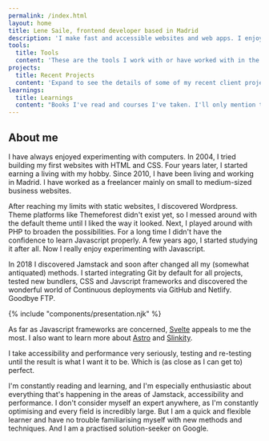 ```yaml
---
permalink: /index.html
layout: home
title: Lene Saile, frontend developer based in Madrid
description: 'I make fast and accessible websites and web apps. I enjoy building sites with vanilla Javascript and the possibilities of modern CSS. '
tools:
  title: Tools
  content: 'These are the tools I work with or have worked with in the past. Bold indicates higher preference/proficiency.'
projects:
  title: Recent Projects
  content: 'Expand to see the details of some of my recent client projects.'
learnings:
  title: Learnings
  content: "Books I've read and courses I've taken. I'll only mention those I appreciated and finished or plan to finish in the future. List incomplete."
---
```


## About me

I have always enjoyed experimenting with computers. In 2004, I tried building my first websites with HTML and CSS. Four years later, I started earning a living with my hobby. Since 2010, I have been living and working in Madrid. I have worked as a freelancer mainly on small to medium-sized business websites.

After reaching my limits with static websites, I discovered Wordpress. Theme platforms like Themeforest didn't exist yet, so I messed around with the default theme until I liked the way it looked. Next, I played around with PHP to broaden the possibilities. For a long time I didn't have the confidence to learn Javascript properly. A few years ago, I started studying it after all. Now I really enjoy experimenting with Javascript.

In 2018 I discovered Jamstack and soon after changed all my (somewhat antiquated) methods. I started integrating Git by default for all projects, tested new bundlers, CSS and Javscript frameworks and discovered the wonderful world of Continuous deployments via GitHub and Netlify. Goodbye FTP.

{% include "components/presentation.njk" %}

As far as Javascript frameworks are concerned, [Svelte](https://svelte.dev/) appeals to me the most. I also want to learn more about [Astro](https://astro.build/) and [Slinkity](https://slinkity.dev/).

I take accessibility and performance very seriously, testing and re-testing until the result is what I want it to be. Which is (as close as I can get to) perfect.

I'm constantly reading and learning, and I'm especially enthusiastic about everything that's happening in the areas of Jamstack, accessibility and performance. I don't consider myself an expert anywhere, as I'm constantly optimising and every field is incredibly large. But I am a quick and flexible learner and have no trouble familiarising myself with new methods and techniques. And I am a practised solution-seeker on Google.
